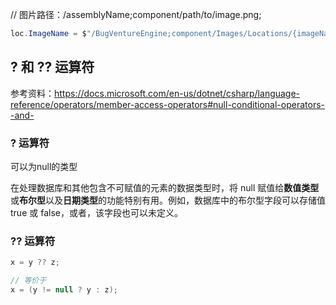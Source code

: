 // 图片路径：/assemblyName;component/path/to/image.png; 

```c#
loc.ImageName = $"/BugVentureEngine;component/Images/Locations/{imageName}";
```

## ? 和 ?? 运算符

参考资料：https://docs.microsoft.com/en-us/dotnet/csharp/language-reference/operators/member-access-operators#null-conditional-operators--and-

### ? 运算符

可以为null的类型

在处理数据库和其他包含不可赋值的元素的数据类型时，将 null 赋值给**数值类型**或**布尔型**以及**日期类型**的功能特别有用。例如，数据库中的布尔型字段可以存储值 true 或 false，或者，该字段也可以未定义。

### ?? 运算符

```c#
x = y ?? z;

// 等价于
x = (y != null ? y : z);
```

